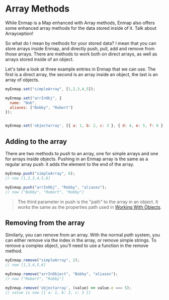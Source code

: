 # Array Methods

While Enmap is a Map enhanced with Array methods, Enmap also offers some enhanced array methods for the data stored inside of it. Talk about Arrayception! 

So what do I mean by methods for your stored data? I mean that you can store arrays inside Enmap, and directly push, pull, add and remove from those arrays. There are methods to work both on direct arrays, as well as arrays stored inside of an object. 

Let's take a look at three example entries in Enmap that we can use. The first is a direct array, the second is an array inside an object, the last is an array of objects. 

```javascript
myEnmap.set("simpleArray", [1,2,3,4,5]);

myEnmap.set("arrInObj", {
  name: "Bob",
  aliases: ["Bobby", "Robert"]
});


myEnmap.set('objectarray', [{ a: 1, b: 2, c: 3 }, { d: 4, e: 5, f: 6 }]);
```

## Adding to the array

There are two methods to _push_ to an array, one for simple arrays and one for arrays inside objects. Pushing in an Enmap array is the same as a regular array push: it adds the element to the end of the array.

```javascript
myEnmap.push("simpleArray", 6);
// now [1,2,3,4,5,6]

myEnmap.push("arrInObj", "Robby", "aliases");
// now ["Bobby", "Robert", "Robby"]
```

> The third parameter in push is the "path" to the array in an object. It works the same as the properties path used in [Working With Objects](objects.md).

## Removing from the array

Similarly, you can remove from an array. With the normal _path_ system, you can either remove via the index in the array, or remove simple strings. To remove a complex object, you'll need to use a function in the remove method.

```javascript
myEnmap.remove("simpleArray", 2);
// now [1,3,4,5,6]

myEnmap.remove("arrInObject", "Bobby", "aliases");
// now ["Robert", "Robby"]

myEnmap.remove('objectarray', (value) => value.e === 5);
// value is now [{ a: 1, b: 2, c: 3 }]
```

